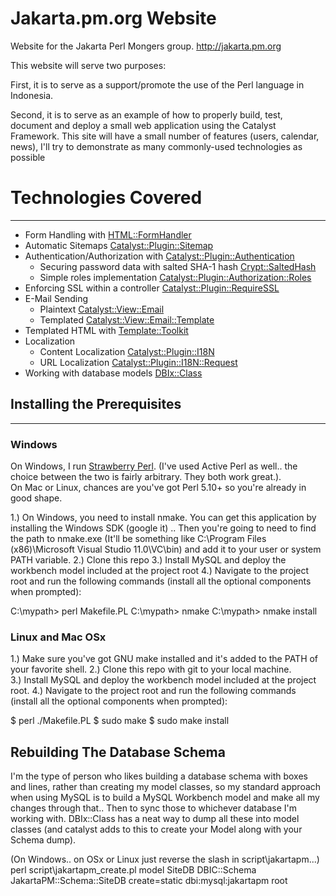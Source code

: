 # Jakarta.pm.org Website

Website for the Jakarta Perl Mongers group.  http://jakarta.pm.org

This website will serve two purposes:

First, it is to serve as a support/promote the use of the Perl language in Indonesia.

Second, it is to serve as an example of how to properly build, test, document and deploy a small web application using the Catalyst Framework.
This site will have a small number of features (users, calendar, news), I'll try to demonstrate as many commonly-used technologies as possible


# Technologies Covered
----------

* Form Handling with [HTML::FormHandler](http://search.cpan.org/dist/HTML-FormHandler/lib/HTML/FormHandler.pm)
* Automatic Sitemaps [Catalyst::Plugin::Sitemap](http://search.cpan.org/~yanick/Catalyst-Plugin-Sitemap-1.0.0/lib/Catalyst/Plugin/Sitemap.pm)
* Authentication/Authorization with [Catalyst::Plugin::Authentication](http://search.cpan.org/~bobtfish/Catalyst-Plugin-Authentication-0.10023/lib/Catalyst/Plugin/Authentication.pm)
    * Securing password data with salted SHA-1 hash [Crypt::SaltedHash](http://search.cpan.org/~gshank/Crypt-SaltedHash-0.09/lib/Crypt/SaltedHash.pm)
    * Simple roles implementation [Catalyst::Plugin::Authorization::Roles](http://search.cpan.org/~bobtfish/Catalyst-Plugin-Authorization-Roles-0.09/lib/Catalyst/Plugin/Authorization/Roles.pm)
* Enforcing SSL within a controller [Catalyst::Plugin::RequireSSL](http://search.cpan.org/~mramberg/Catalyst-Plugin-RequireSSL-0.07/lib/Catalyst/Plugin/RequireSSL.pm) 
* E-Mail Sending 
    * Plaintext [Catalyst::View::Email](http://search.cpan.org/~dhoss/Catalyst-View-Email-0.33/lib/Catalyst/View/Email.pm)
    * Templated [Catalyst::View::Email::Template](http://search.cpan.org/~dhoss/Catalyst-View-Email-0.33/lib/Catalyst/View/Email/Template.pm)
* Templated HTML with [Template::Toolkit](http://www.template-toolkit.org)
* Localization 
    * Content Localization [Catalyst::Plugin::I18N](http://search.cpan.org/~bobtfish/Catalyst-Plugin-I18N-0.10/lib/Catalyst/Plugin/I18N.pm)
    * URL Localization [Catalyst::Plugin::I18N::Request](http://search.cpan.org/~bricas/Catalyst-Plugin-I18N-Request-0.08/lib/Catalyst/Plugin/I18N/Request.pm)
* Working with database models [DBIx::Class](http://search.cpan.org/~ribasushi/DBIx-Class-0.08250/lib/DBIx/Class.pm)


## Installing the Prerequisites  
--------

### Windows

On Windows, I run [Strawberry Perl](). (I've used Active Perl as well.. the choice between the 
two is fairly arbitrary.  They both work great.).  
On Mac or Linux, chances are you've got Perl 5.10+ so you're already in good shape.

1.) On Windows, you need to install nmake. You can get this application by installing the Windows SDK (google it) .. Then you're going to need to find the path to nmake.exe (It'll be something like C:\Program Files (x86)\Microsoft Visual Studio 11.0\VC\bin) and add it to your user or system PATH variable.
2.) Clone this repo
3.) Install MySQL and deploy the workbench model included at the project root
4.) Navigate to the project root and run the following commands (install all the optional components when prompted):

C:\mypath> perl Makefile.PL
C:\mypath> nmake
C:\mypath> nmake install


### Linux and Mac OSx

1.) Make sure you've got GNU make installed and it's added to the PATH of your favorite shell.
2.) Clone this repo with git to your local machine.  
3.) Install MySQL and deploy the workbench model included at the project root.
4.) Navigate to the project root and run the following commands (install all the optional components when prompted):

$ perl ./Makefile.PL
$ sudo make
$ sudo make install


Rebuilding The Database Schema
--------

I'm the type of person who likes building a database schema with boxes and lines, rather than creating my model classes, so
my standard approach when using MySQL is to build a MySQL Workbench model and make all my changes through that.. Then to sync
those to whichever database I'm working with.  DBIx::Class has a neat way to dump all these into model classes (and catalyst adds
to this to create your Model along with your Schema dump).

(On Windows.. on OSx or Linux just reverse the slash in script\jakartapm...)
perl script\jakartapm_create.pl model SiteDB DBIC::Schema JakartaPM::Schema::SiteDB create=static dbi:mysql:jakartapm root
